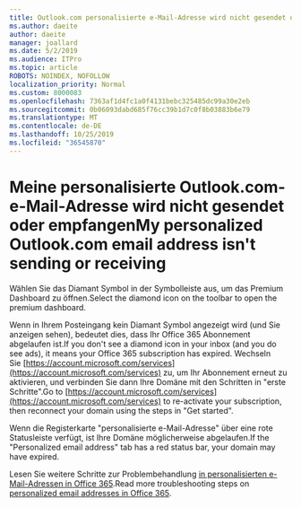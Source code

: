 ```yaml
---
title: Outlook.com personalisierte e-Mail-Adresse wird nicht gesendet oder empfangen
ms.author: daeite
author: daeite
manager: joallard
ms.date: 5/2/2019
ms.audience: ITPro
ms.topic: article
ROBOTS: NOINDEX, NOFOLLOW
localization_priority: Normal
ms.custom: 8000083
ms.openlocfilehash: 7363af1d4fc1a0f4131bebc325485dc99a30e2eb
ms.sourcegitcommit: 0b06093dabd685f76cc39b1d7c0f8b03883b6e79
ms.translationtype: MT
ms.contentlocale: de-DE
ms.lasthandoff: 10/25/2019
ms.locfileid: "36545870"
---
```

# <a name="my-personalized-outlookcom-email-address-isnt-sending-or-receiving"></a><span data-ttu-id="a18cc-102">Meine personalisierte Outlook.com-e-Mail-Adresse wird nicht gesendet oder empfangen</span><span class="sxs-lookup"><span data-stu-id="a18cc-102">My personalized Outlook.com email address isn't sending or receiving</span></span>

<span data-ttu-id="a18cc-103">Wählen Sie das Diamant Symbol in der Symbolleiste aus, um das Premium Dashboard zu öffnen.</span><span class="sxs-lookup"><span data-stu-id="a18cc-103">Select the diamond icon on the toolbar to open the premium dashboard.</span></span>

<span data-ttu-id="a18cc-104">Wenn in Ihrem Posteingang kein Diamant Symbol angezeigt wird (und Sie anzeigen sehen), bedeutet dies, dass Ihr Office 365 Abonnement abgelaufen ist.</span><span class="sxs-lookup"><span data-stu-id="a18cc-104">If you don't see a diamond icon in your inbox (and you do see ads), it means your Office 365 subscription has expired.</span></span> <span data-ttu-id="a18cc-105">Wechseln Sie [https://account.microsoft.com/services](https://account.microsoft.com/services) zu, um Ihr Abonnement erneut zu aktivieren, und verbinden Sie dann Ihre Domäne mit den Schritten in "erste Schritte".</span><span class="sxs-lookup"><span data-stu-id="a18cc-105">Go to [https://account.microsoft.com/services](https://account.microsoft.com/services) to re-activate your subscription, then reconnect your domain using the steps in "Get started".</span></span>

<span data-ttu-id="a18cc-106">Wenn die Registerkarte "personalisierte e-Mail-Adresse" über eine rote Statusleiste verfügt, ist Ihre Domäne möglicherweise abgelaufen.</span><span class="sxs-lookup"><span data-stu-id="a18cc-106">If the "Personalized email address" tab has a red status bar, your domain may have expired.</span></span>

<span data-ttu-id="a18cc-107">Lesen Sie weitere Schritte zur Problembehandlung [in personalisierten e-Mail-Adressen in Office 365](https://support.office.com/article/75416a58-b225-4c02-8c07-8979403b427b?wt.mc_id=Office_Outlook_com_Alchemy).</span><span class="sxs-lookup"><span data-stu-id="a18cc-107">Read more troubleshooting steps on [personalized email addresses in Office 365](https://support.office.com/article/75416a58-b225-4c02-8c07-8979403b427b?wt.mc_id=Office_Outlook_com_Alchemy).</span></span>